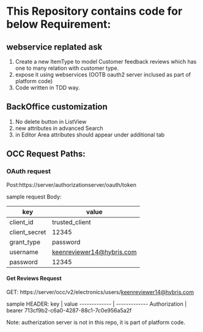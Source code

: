 # This Repository contains code for below Requirement: #

## webservice replated ask ## 
1) Create a new ItemType to model Customer feedback reviews which has one to many relation with customer type.
2) expose it using webservices (OOTB oauth2 server inclused as part of platform code)
3) Code written in TDD way.

## BackOffice customization ## 
1) No delete button in ListView
2) new attributes in advanced Search
3) in Editor Area attributes should appear under additional tab


## OCC Request Paths: ##

### OAuth request ###

Post:https://server/authorizationserver/oauth/token

sample request Body:
  
  key         | value
------------- | -------------
client_id     | trusted_client
client_secret | 12345
grant_type    | password
username      | keenreviewer14@hybris.com
password      | 12345

#### Get Reviews Request ###

GET: https://server/occ/v2/electronics/users/keenreviewer14@hybris.com

sample HEADER:
    key       | value
------------- | -------------
Authorization | bearer 713cf9b2-c6a0-4287-88c1-7c0e956a5a2f


Note: autherization server is not in this repo, it is part of platform code.
